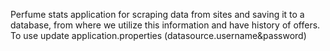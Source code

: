 Perfume stats application for scraping data from sites and saving it to a database, from where we utilize this information and have history of offers.
To use update application.properties (datasource.username&password)
